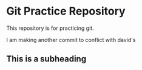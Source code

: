 # Git Practice Repository

This repository is for practicing git.

I am making another commit to conflict with david's

## This is a subheading
